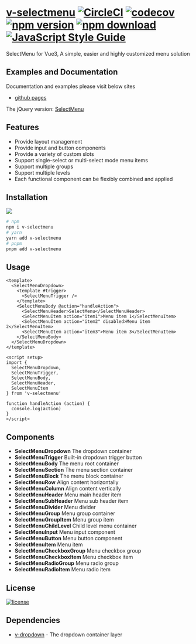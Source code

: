 # [v-selectmenu](https://terryz.github.io/docs-vue3/select-menu/) [![CircleCI](https://dl.circleci.com/status-badge/img/gh/TerryZ/v-selectmenu/tree/master.svg?style=svg)](https://dl.circleci.com/status-badge/redirect/gh/TerryZ/v-selectmenu/tree/master) [![codecov](https://codecov.io/gh/TerryZ/v-selectmenu/branch/master/graph/badge.svg?token=9L4eMOTMJL)](https://codecov.io/gh/TerryZ/v-selectmenu) [![npm version](https://img.shields.io/npm/v/v-selectmenu.svg)](https://www.npmjs.com/package/v-selectmenu) [![npm download](https://img.shields.io/npm/dy/v-selectmenu.svg)](https://www.npmjs.com/package/v-selectmenu) [![JavaScript Style Guide](https://img.shields.io/badge/code_style-standard-brightgreen.svg)](https://standardjs.com)

SelectMenu for Vue3, A simple, easier and highly customized menu solution

## Examples and Documentation

Documentation and examples please visit below sites

- [github pages](https://terryz.github.io/docs-vue3/select-menu/)

The jQuery version: [SelectMenu](https://github.com/TerryZ/SelectMenu)

## Features

- Provide layout management
- Provide input and button components
- Provide a variety of custom slots
- Support single-select or multi-select mode menu items
- Support multiple groups
- Support multiple levels
- Each functional component can be flexibly combined and applied

## Installation

<a href="https://nodei.co/npm/v-selectmenu/"><img src="https://nodei.co/npm/v-selectmenu.png"></a>

``` bash
# npm
npm i v-selectmenu
# yarn
yarn add v-selectmenu
# pnpm
pnpm add v-selectmenu
```

## Usage

```vue
<template>
  <SelectMenuDropdown>
    <template #trigger>
      <SelectMenuTrigger />
    </template>
    <SelectMenuBody @action="handleAction">
      <SelectMenuHeader>SelectMenu</SelectMenuHeader>
      <SelectMenuItem action="item1">Menu item 1</SelectMenuItem>
      <SelectMenuItem action="item2" disabled>Menu item 2</SelectMenuItem>
      <SelectMenuItem action="item3">Menu item 3</SelectMenuItem>
    </SelectMenuBody>
  </SelectMenuDropdown>
</template>

<script setup>
import {
  SelectMenuDropdown,
  SelectMenuTrigger,
  SelectMenuBody,
  SelectMenuHeader,
  SelectMenuItem
} from 'v-selectmenu'

function handleAction (action) {
  console.log(action)
}
</script>
```

## Components

- **SelectMenuDropdown** The dropdown container
- **SelectMenuTrigger** Built-in dropdown trigger button
- **SelectMenuBody** The menu root container
- **SelectMenuSection** The menu section container
- **SelectMenuBlock** The menu block container
- **SelectMenuRow** Align content horizontally
- **SelectMenuColumn** Align content vertically
- **SelectMenuHeader** Menu main header item
- **SelectMenuSubHeader** Menu sub header item
- **SelectMenuDivider** Menu divider
- **SelectMenuGroup** Menu group container
- **SelectMenuGroupItem** Menu group item
- **SelectMenuChildLevel** Child level menu container
- **SelectMenuInput** Menu input component
- **SelectMenuButton** Menu button component
- **SelectMenuItem** Menu item
- **SelectMenuCheckboxGroup** Menu checkbox group
- **SelectMenuCheckboxItem** Menu checkbox item
- **SelectMenuRadioGroup** Menu radio group
- **SelectMenuRadioItem** Menu radio item

## License

[![license](https://img.shields.io/badge/license-MIT-brightgreen.svg)](https://mit-license.org/)

## Dependencies

- [v-dropdown](https://github.com/TerryZ/v-dropdown) - The dropdown container layer
